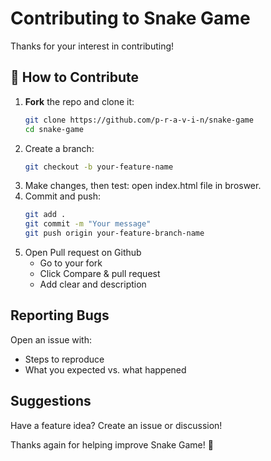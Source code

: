 # Contributing to Snake Game

Thanks for your interest in contributing!

## 🚀 How to Contribute

1. **Fork** the repo and clone it:
   ```bash
   git clone https://github.com/p-r-a-v-i-n/snake-game
   cd snake-game
2. Create a branch:
   ```bash
   git checkout -b your-feature-name
3. Make changes, then test:
   open index.html file in broswer.
4. Commit and push:
   ```bash
   git add .
   git commit -m "Your message"
   git push origin your-feature-branch-name
5. Open Pull request on Github
   - Go to your fork
   - Click Compare & pull request
   - Add clear and description

## Reporting Bugs
Open an issue with:
 - Steps to reproduce
 - What you expected vs. what happened

## Suggestions
Have a feature idea? Create an issue or discussion!

Thanks again for helping improve Snake Game! 💚

